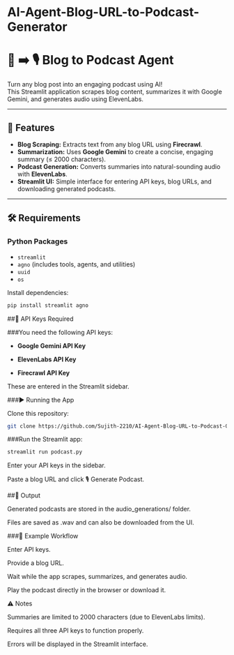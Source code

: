 # AI-Agent-Blog-URL-to-Podcast-Generator
# 📰 ➡️ 🎙️ Blog to Podcast Agent

Turn any blog post into an engaging podcast using AI!  
This Streamlit application scrapes blog content, summarizes it with Google Gemini, and generates audio using ElevenLabs.  

---

## 🚀 Features
- **Blog Scraping:** Extracts text from any blog URL using **Firecrawl**.  
- **Summarization:** Uses **Google Gemini** to create a concise, engaging summary (≤ 2000 characters).  
- **Podcast Generation:** Converts summaries into natural-sounding audio with **ElevenLabs**.  
- **Streamlit UI:** Simple interface for entering API keys, blog URLs, and downloading generated podcasts.  

---

## 🛠️ Requirements

### Python Packages
- `streamlit`
- `agno` (includes tools, agents, and utilities)
- `uuid`
- `os`

Install dependencies:
```bash
pip install streamlit agno
```

##🔑 API Keys Required

###You need the following API keys:

- **Google Gemini API Key**

- **ElevenLabs API Key**

- **Firecrawl API Key**

These are entered in the Streamlit sidebar.

###▶️ Running the App

Clone this repository:
```bash
git clone https://github.com/Sujith-2210/AI-Agent-Blog-URL-to-Podcast-Generator.git
```

###Run the Streamlit app:
```bash
streamlit run podcast.py
```

Enter your API keys in the sidebar.

Paste a blog URL and click 🎙️ Generate Podcast.

##📂 Output

Generated podcasts are stored in the audio_generations/ folder.

Files are saved as .wav and can also be downloaded from the UI.

###📝 Example Workflow

Enter API keys.

Provide a blog URL.

Wait while the app scrapes, summarizes, and generates audio.

Play the podcast directly in the browser or download it.

⚠️ Notes

Summaries are limited to 2000 characters (due to ElevenLabs limits).

Requires all three API keys to function properly.

Errors will be displayed in the Streamlit interface.
